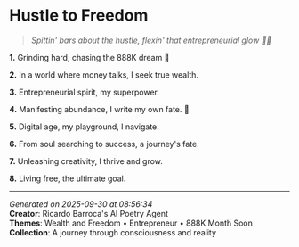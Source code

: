 # Hustle to Freedom

> *Spittin' bars about the hustle, flexin' that entrepreneurial glow 💸🌟*

**1.** Grinding hard, chasing the 888K dream 💼


**2.** In a world where money talks, I seek true wealth.


**3.** Entrepreneurial spirit, my superpower.


**4.** Manifesting abundance, I write my own fate. 🎯


**5.** Digital age, my playground, I navigate.


**6.** From soul searching to success, a journey's fate.


**7.** Unleashing creativity, I thrive and grow.


**8.** Living free, the ultimate goal.



---

*Generated on 2025-09-30 at 08:56:34*  
**Creator**: Ricardo Barroca's AI Poetry Agent  
**Themes**: Wealth and Freedom • Entrepreneur • 888K Month Soon  
**Collection**: A journey through consciousness and reality